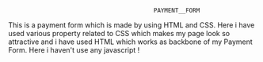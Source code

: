                                             PAYMENT__FORM

 This is a payment form which is made by using HTML and CSS. Here i have used various property related to CSS which makes my page look so    
       attractive and i have used HTML which works as backbone of my Payment Form. Here i haven't use any javascript !           
